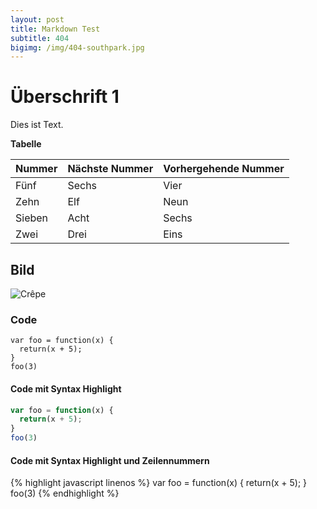 ```yaml
---
layout: post
title: Markdown Test
subtitle: 404
bigimg: /img/404-southpark.jpg
---
```


# Überschrift 1
Dies ist Text.

**Tabelle**

| Nummer | Nächste Nummer | Vorhergehende Nummer |
| :------ |:--- | :--- |
| Fünf | Sechs | Vier |
| Zehn | Elf | Neun |
| Sieben | Acht | Sechs |
| Zwei | Drei | Eins |

## Bild

![Crêpe](http://s3-media3.fl.yelpcdn.com/bphoto/cQ1Yoa75m2yUFFbY2xwuqw/348s.jpg)

### Code

~~~
var foo = function(x) {
  return(x + 5);
}
foo(3)
~~~

#### Code mit Syntax Highlight

```javascript
var foo = function(x) {
  return(x + 5);
}
foo(3)
```

#### Code mit Syntax Highlight und Zeilennummern

{% highlight javascript linenos %}
var foo = function(x) {
  return(x + 5);
}
foo(3)
{% endhighlight %}